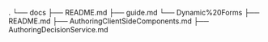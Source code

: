 .
└── docs
    ├── README.md
    ├── guide.md
    └── Dynamic%20Forms
        ├── README.md
        ├── AuthoringClientSideComponents.md
        ├── AuthoringDecisionService.md